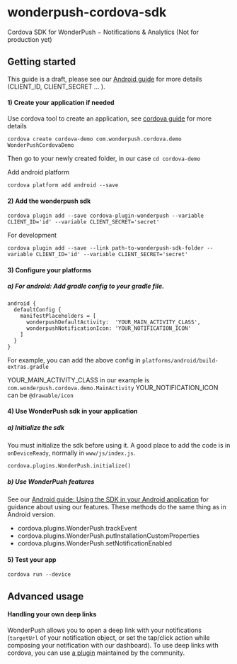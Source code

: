 # wonderpush-cordova-sdk
Cordova SDK for WonderPush − Notifications &amp; Analytics
(Not for production yet)

## Getting started
This guide is a draft, please see our [Android guide](http://www.wonderpush.com/docs/android/getting-started) for more details (CLIENT_ID, CLIENT_SECRET ... ).
#### 1) Create your application if needed
Use cordova tool to create an application, see [cordova guide](https://cordova.apache.org/docs/en/latest/guide/cli/) for more details
```
cordova create cordova-demo com.wonderpush.cordova.demo WonderPushCordovaDemo
```
Then go to your newly created folder, in our case `cd cordova-demo`

Add android platform
```
cordova platform add android --save
```
#### 2) Add the wonderpush sdk
```
cordova plugin add --save cordova-plugin-wonderpush --variable CLIENT_ID='id' --variable CLIENT_SECRET='secret'
```
For development 
```
cordova plugin add --save --link path-to-wonderpush-sdk-folder --variable CLIENT_ID='id' --variable CLIENT_SECRET='secret'
```

#### 3) Configure your platforms
##### a) For android: Add gradle config to your gradle file.
```
android {
  defaultConfig {
    manifestPlaceholders = [
      wonderpushDefaultActivity:  'YOUR_MAIN_ACTIVITY_CLASS',
      wonderpushNotificationIcon: 'YOUR_NOTIFICATION_ICON'
    ]
  }
}
```
For example, you can add the above config in `platforms/android/build-extras.gradle`

YOUR_MAIN_ACTIVITY_CLASS in our example is `com.wonderpush.cordova.demo.MainActivity`
YOUR_NOTIFICATION_ICON can be `@drawable/icon`

#### 4) Use WonderPush sdk in your application
##### a) Initialize the sdk
You must initialize the sdk before using it. A good place to add the code is in `onDeviceReady`, normally in `www/js/index.js`.
```
cordova.plugins.WonderPush.initialize()
```
##### b) Use WonderPush features
See our [Android guide: Using the SDK in your Android application](http://www.wonderpush.com/docs/android/getting-started) for guidance about using our features. These methods do the same thing as in Android version.
- cordova.plugins.WonderPush.trackEvent
- cordova.plugins.WonderPush.putInstallationCustomProperties
- cordova.plugins.WonderPush.setNotificationEnabled

#### 5) Test your app
```
cordova run --device
```

## Advanced usage
#### Handling your own deep links
WonderPush allows you to open a deep link with your notifications (`targetUrl` of your notification object, or set the tap/click action while composing your notification with our dashboard). To use deep links with cordova, you can use [a plugin](https://github.com/EddyVerbruggen/Custom-URL-scheme) maintained by the community.
